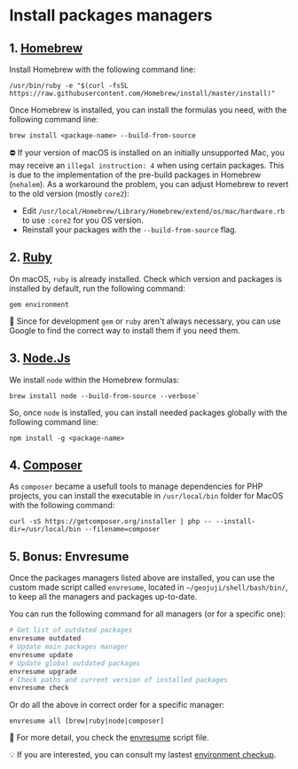 # Install packages managers

## 1. [Homebrew](http://brew.sh/)

Install Homebrew with the following command line:

```
/usr/bin/ruby -e "$(curl -fsSL https://raw.githubusercontent.com/Homebrew/install/master/install)"
```

Once Homebrew is installed, you can install the formulas you need, with the following command line:

```
brew install <package-name> --build-from-source
```

:no_entry: If your version of macOS is installed on an initially unsupported Mac, you may receive an `illegal instruction: 4` when using certain packages. This is due to the implementation of the pre-build packages in Homebrew (`nehalem`). As a workaround the problem, you can adjust Homebrew to revert to the old version (mostly `core2`):

-   Edit `/usr/local/Homebrew/Library/Homebrew/extend/os/mac/hardware.rb` to use `:core2` for you OS version.
-   Reinstall your packages with the `--build-from-source` flag.

## 2. [Ruby](https://www.ruby-lang.org/)

On macOS, `ruby` is already installed. Check which version and packages is installed by default, run the following command:

```
gem environment
```

:memo: Since for development `gem` or `ruby` aren't always necessary, you can use Google to find the correct way to install them if you need them.

## 3. [Node.Js](http://nodejs.org/)

We install `node` within the Homebrew formulas:

```
brew install node --build-from-source --verbose`
```

So, once `node` is installed, you can install needed packages globally with the following command line:

```
npm install -g <package-name>
```

## 4. [Composer](https://getcomposer.org/)

As `composer` became a usefull tools to manage dependencies for PHP projects, you can install the executable in `/usr/local/bin` folder for MacOS with the following command:

```
curl -sS https://getcomposer.org/installer | php -- --install-dir=/usr/local/bin --filename=composer
```

## 5. Bonus: Envresume

Once the packages managers listed above are installed, you can use the custom made script called `envresume`, located in `~/geojuji/shell/bash/bin/`, to keep all the managers and packages up-to-date.

You can run the following command for all managers (or for a specific one):

```bash
# Get list of outdated packages
envresume outdated
# Update main packages manager
envresume update
# Update global outdated packages
envresume upgrade
# Check paths and current version of installed packages
envresume check
```

Or do all the above in correct order for a specific manager:

```
envresume all [brew|ruby|node|composer]
```

:memo: For more detail, you check the [envresume](../shell/bash/bin/envresume) script file.

:bulb: If you are interested, you can consult my lastest [environment checkup](../docs/envresume-checkup.md).
